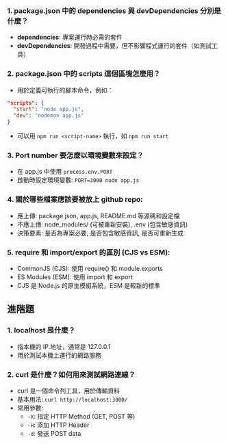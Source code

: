 ### 1. package.json 中的 dependencies 與 devDependencies 分別是什麼？

- **dependencies**: 專案運行時必需的套件
- **devDependencies**: 開發過程中需要，但不影響程式運行的套件（如測試工具）

### 2. package.json 中的 scripts 這個區塊怎麼用？

- 用於定義可執行的腳本命令，例如：

```json
"scripts": {
  "start": "node app.js",
  "dev": "nodemon app.js"
}
```

- 可以用 `npm run <script-name>` 執行，如 `npm run start`

### 3. Port number 要怎麼以環境變數來設定？

- 在 app.js 中使用 `process.env.PORT`
- 啟動時設定環境變數: `PORT=3000 node app.js`

### 4. 關於哪些檔案應該要被放上 github repo:

- 應上傳: package.json, app.js, README.md 等源碼和設定檔
- 不應上傳: node_modules/ (可被重新安裝), .env (包含敏感資訊)
- 決策要素: 是否為專案必要, 是否包含敏感資訊, 是否可重新生成

### 5. require 和 import/export 的區別 (CJS vs ESM):

- CommonJS (CJS): 使用 require() 和 module.exports
- ES Modules (ESM): 使用 import 和 export
- CJS 是 Node.js 的原生模組系統，ESM 是較新的標準

## 進階題

### 1. localhost 是什麼？

- 指本機的 IP 地址，通常是 127.0.0.1
- 用於測試本機上運行的網路服務

### 2. curl 是什麼？如何用來測試網路連線？

- curl 是一個命令列工具，用於傳輸資料
- 基本用法: `curl http://localhost:3000/`
- 常用參數:
  - `-X`: 指定 HTTP Method (GET, POST 等)
  - `-H`: 添加 HTTP Header
  - `-d`: 發送 POST data
